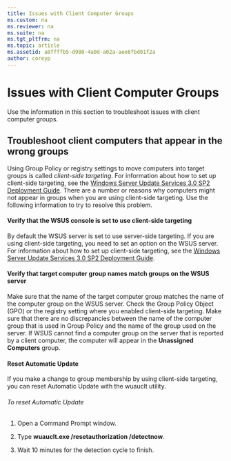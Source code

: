 ```yaml
---
title: Issues with Client Computer Groups
ms.custom: na
ms.reviewer: na
ms.suite: na
ms.tgt_pltfrm: na
ms.topic: article
ms.assetid: a8ffffb5-d980-4a0d-a02a-aee6fbd01f2a
author: coreyp
---
```

# Issues with Client Computer Groups
Use the information in this section to troubleshoot issues with client computer groups.  
  
## Troubleshoot client computers that appear in the wrong groups  
Using Group Policy or registry settings to move computers into target groups is called *client\-side targeting*. For information about how to set up client\-side targeting, see the [Windows Server Update Services 3.0 SP2 Deployment Guide](http://go.microsoft.com/fwlink/?LinkId=139832). There are a number or reasons why computers might not appear in groups when you are using client\-side targeting. Use the following information to try to resolve this problem.  
  
#### Verify that the WSUS console is set to use client\-side targeting  
By default the WSUS server is set to use server\-side targeting. If you are using client\-side targeting, you need to set an option on the WSUS server. For information about how to set up client\-side targeting, see the [Windows Server Update Services 3.0 SP2 Deployment Guide](http://go.microsoft.com/fwlink/?LinkId=139832).  
  
#### Verify that target computer group names match groups on the WSUS server  
Make sure that the name of the target computer group matches the name of the computer group on the WSUS server. Check the Group Policy Object \(GPO\) or the registry setting where you enabled client\-side targeting. Make sure that there are no discrepancies between the name of the computer group that is used in Group Policy and the name of the group used on the server. If WSUS cannot find a computer group on the server that is reported by a client computer, the computer will appear in the **Unassigned Computers** group.  
  
#### Reset Automatic Update  
If you make a change to group membership by using client\-side targeting, you can reset Automatic Update with the wuauclt utility.  
  
###### To reset Automatic Update  
  
1.  Open a Command Prompt window.  
  
2.  Type **wuauclt.exe \/resetauthorization \/detectnow**.  
  
3.  Wait 10 minutes for the detection cycle to finish.  
  
